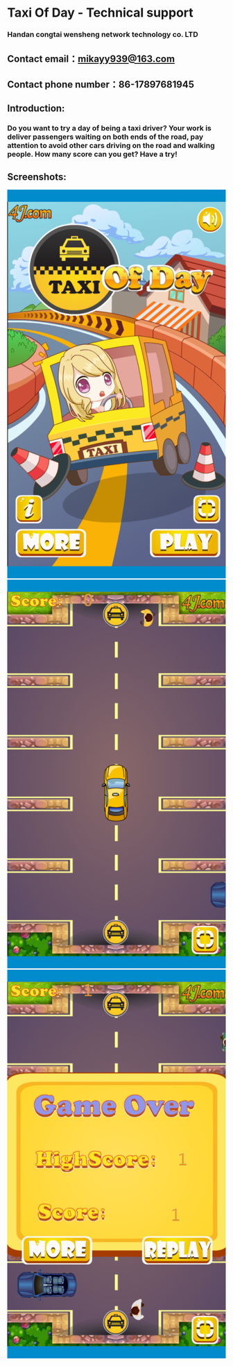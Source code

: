 # Taxi Of Day - Technical support
### Handan congtai wensheng network technology co. LTD

## Contact email：mikayy939@163.com

## Contact phone number：86-17897681945

## Introduction:
### Do you want to try a day of being a taxi driver? Your work is deliver passengers waiting on both ends of the road, pay attention to avoid other cars driving on the road and walking people. How many score can you get? Have a try!

## Screenshots:
![LOADING](./img/1.png)
![LOADING](./img/2.png)
![LOADING](./img/3.png)

